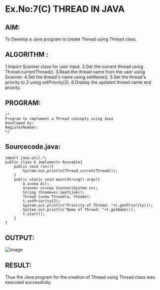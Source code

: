 # Ex.No:7(C)             THREAD IN JAVA
## AIM:
 To Develop a Java program to create Thread using Thread class.


## ALGORITHM :
1.Import Scanner class for user input.
2.Get the current thread using Thread.currentThread().
3.Read the thread name from the user using Scanner.
4.Set the thread's name using setName().
5.Set the thread's priority to 2 using setPriority(2).
6.Display the updated thread name and priority.





## PROGRAM:
 ```
/*
Program to implement a Thread concepts using Java
Developed by: 
RegisterNumber:  
*/
```

## Sourcecode.java:

```
import java.util.*;
public class A implements Runnable{
    public void run(){
        System.out.println(Thread.currentThread());
    }
    public static void main(String[] args){
        A a=new A();
        Scanner sc=new Scanner(System.in);
        String thname=sc.nextLine();
        Thread t=new Thread(a, thname);
        t.setPriority(2);
        System.out.println("Priority of Thread: "+t.getPriority());
        System.out.println("Name of Thread: "+t.getName());
        t.start();
    }
}
```



## OUTPUT:
![image](https://github.com/user-attachments/assets/01d86686-a548-4348-8559-4a0b51b7c6d1)



## RESULT:
Thus the Java program for the creation of Thread using Thread class was executed successfully.








